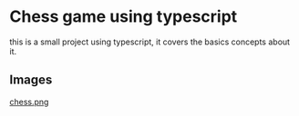 # Chess game using typescript

this is a small project using typescript, it covers the basics concepts about it.

## Images

[chess.png](https://postimg.cc/D8QDh4j3)

